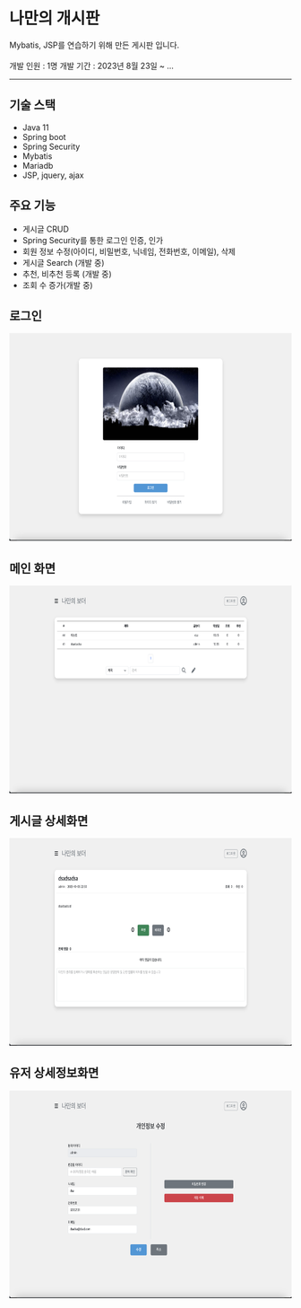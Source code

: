 # 나만의 개시판

Mybatis, JSP를 연습하기 위해 만든 게시판 입니다.
</br>
</br>
개발 인원 : 1명
개발 기간 : 2023년 8월 23일 ~ ...

---

## 기술 스택
- Java 11
- Spring boot
- Spring Security
- Mybatis
- Mariadb
- JSP, jquery, ajax

## 주요 기능
- 게시글 CRUD
- Spring Security를 통한 로그인 인증, 인가
- 회원 정보 수정(아이디, 비밀번호, 닉네임, 전화번호, 이메일), 삭제
- 게시글 Search (개발 중)
- 추천, 비추천 등록 (개발 중)
- 조회 수 증가(개발 중)

## 로그인
<img src="/IMG/login 2023-10-15 8.44.17.png"  width="700" height="370">

## 메인 화면
<img src="/IMG/main 2023-10-15 43.52.png"  width="700" height="370">

## 게시글 상세화면
<img src="/IMG/post-detail 2023-10-15 8.45.17.png"  width="700" height="370">

## 유저 상세정보화면
<img src="/IMG/user-detail 2023-10-15 8.44.02.png"  width="700" height="370">
